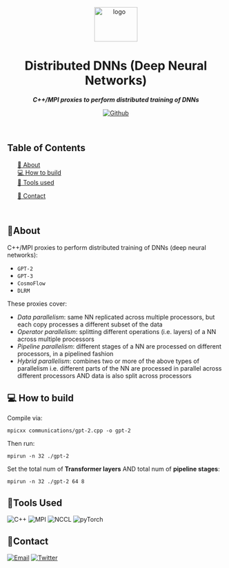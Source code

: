 
<div align="center">

<img src="https://res.cloudinary.com/dnz16usmk/image/upload/v1708598121/dnn.png" alt="logo" width="100" height="80"  />

  <h1 align="center">
        Distributed DNNs (Deep Neural Networks)
    </h1>
    <p align="center"> 
        <i><b>C++/MPI proxies to perform distributed training of DNNs</b></i>
        <br /> 
    </p>

[![Github][github]][github-url]


 </div>

<br/>

## Table of Contents

  <ol>
    <a href="#about">📝 About</a><br/>
    <a href="#how-to-build">💻 How to build</a><br/>
    <a href="#tools-used">🔧 Tools used</a>
        <ul>
        </ul>
    <a href="#contact">👤 Contact</a>
  </ol>

<br/>

## 📝About

C++/MPI proxies to perform distributed training of DNNs (deep neural networks):
- `GPT-2`
- `GPT-3`
- `CosmoFlow`
- `DLRM`

These proxies cover:
- *Data parallelism*: same NN replicated across multiple processors, but each copy processes a different subset of the data
- *Operator parallelism*: splitting different operations (i.e. layers) of a NN across multiple processors
- *Pipeline parallelism*: different stages of a NN are processed on different processors, in a pipelined fashion
- *Hybrid parallelism*: combines two or more of the above types of parallelism i.e. different parts of the NN are processed in parallel across different processors AND data is also split across processors



## 💻 How to build

Compile via:

`mpicxx communications/gpt-2.cpp -o gpt-2`

Then run:

`mpirun -n 32 ./gpt-2`

Set the total num of **Transformer layers** AND total num of **pipeline stages**:

`mpirun -n 32 ./gpt-2 64 8`



## 🔧Tools Used

<img
  src="https://img.shields.io/badge/C++-4F4F4F?style=for-the-badge&logo=cplusplus&color=navy"
  alt="C++"
/>
<img
  src="https://img.shields.io/badge/MPI (Message Passing Interface)-40B5A4?style=for-the-badge&color=black"
  alt="MPI"
/>
<img
src="https://img.shields.io/badge/NCCL_(NVIDIA Collective Communications Library)-40B5A4?style=for-the-badge&logo=nvidia&logoColor=ffffff&color=76b900"
alt="NCCL"
/>
<img
src="https://img.shields.io/badge/pyTorch-EE4C2C?style=for-the-badge&logo=pyTorch&logoColor=white&color=EE4C2C"
alt="pyTorch"
/>

## 👤Contact

<!-- Replace placeholders with your actual contact information -->
[![Email][email]][email-url]
[![Twitter][twitter]][twitter-url]

<!-- MARKDOWN LINKS & IMAGES -->
<!-- https://www.markdownguide.org/basic-syntax/#reference-style-links -->

[email]: https://img.shields.io/badge/me@vd7.io-FFCA28?style=for-the-badge&logo=Gmail&logoColor=00bbff&color=black
[email-url]: #
[github]: https://img.shields.io/badge/Github-2496ED?style=for-the-badge&logo=github&logoColor=white&color=black
[github-url]: https://github.com/vdutts7/dnn-distributed
[twitter]: https://img.shields.io/badge/Twitter-FFCA28?style=for-the-badge&logo=Twitter&logoColor=00bbff&color=black
[twitter-url]: https://twitter.com/vdutts7/